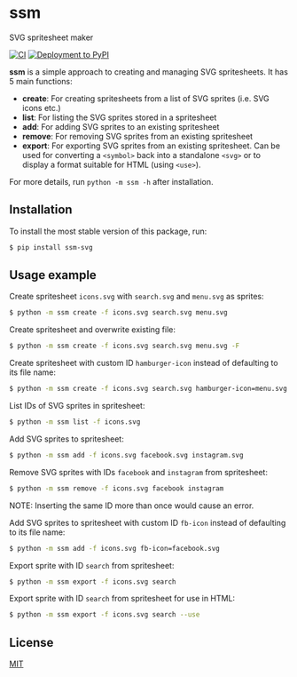 # ssm

SVG spritesheet maker

[![CI](https://github.com/obeezzy/ssm/actions/workflows/main.yml/badge.svg)](https://github.com/obeezzy/ssm/actions/workflows/main.yml)
[![Deployment to PyPI](https://github.com/obeezzy/ssm/actions/workflows/deploy.yml/badge.svg?branch=v0.0.1)](https://github.com/obeezzy/ssm/actions/workflows/deploy.yml)

__ssm__ is a simple approach to creating and managing SVG spritesheets. It has 5 main functions:

* __create__: For creating spritesheets from a list of SVG sprites (i.e. SVG icons etc.)
* __list__: For listing the SVG sprites stored in a spritesheet
* __add__: For adding SVG sprites to an existing spritesheet
* __remove__: For removing SVG sprites from an existing spritesheet
* __export__: For exporting SVG sprites from an existing spritesheet. Can be used for converting a `<symbol>` back into a standalone `<svg>` or to display a format suitable for HTML (using `<use>`).

For more details, run `python -m ssm -h` after installation.

## Installation
To install the most stable version of this package, run:
```bash
$ pip install ssm-svg
```

## Usage example

Create spritesheet `icons.svg` with `search.svg` and `menu.svg` as sprites:

```bash
$ python -m ssm create -f icons.svg search.svg menu.svg
```

Create spritesheet and overwrite existing file:

```bash
$ python -m ssm create -f icons.svg search.svg menu.svg -F
```

Create spritesheet with custom ID `hamburger-icon` instead of defaulting to its file name:

```bash
$ python -m ssm create -f icons.svg search.svg hamburger-icon=menu.svg
```

List IDs of SVG sprites in spritesheet:

```bash
$ python -m ssm list -f icons.svg
```

Add SVG sprites to spritesheet:

```bash
$ python -m ssm add -f icons.svg facebook.svg instagram.svg
```

Remove SVG sprites with IDs `facebook` and `instagram` from spritesheet:

```bash
$ python -m ssm remove -f icons.svg facebook instagram
```

NOTE: Inserting the same ID more than once would cause an error.

Add SVG sprites to spritesheet with custom ID `fb-icon` instead of defaulting to its file name:

```bash
$ python -m ssm add -f icons.svg fb-icon=facebook.svg
```

Export sprite with ID `search` from spritesheet:

```bash
$ python -m ssm export -f icons.svg search
```

Export sprite with ID `search` from spritesheet for use in HTML:

```bash
$ python -m ssm export -f icons.svg search --use
```

## License

[MIT](https://choosealicense.com/licenses/mit/)
